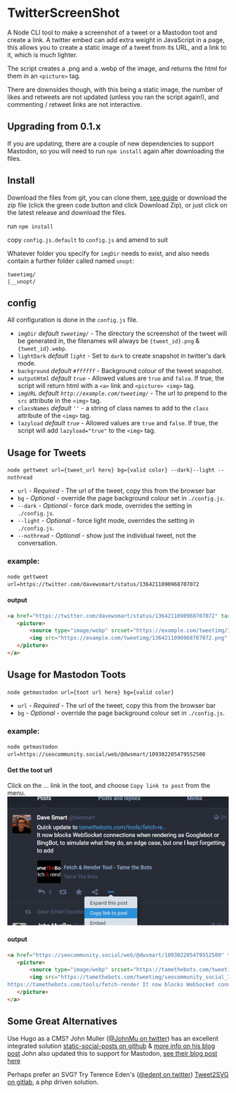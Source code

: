 # TwitterScreenShot
A Node CLI tool to make a screenshot of a tweet or a Mastodon toot and create a link. A twitter embed can add extra weight in JavaScript in a page, this allows you to create a static image of a tweet from its URL, and a link to it, which is much lighter.

The script creates a .png and a .webp of the image, and returns the html for them in an `<picture>` tag.

There are downsides though, with this being a static image, the number of likes and retweets are not updated (unless you ran the script again!), and commenting / retweet links are not interactive.

## Upgrading from 0.1.x
If you are updating, there are a couple of new dependencies to support Mastodon, so you will need to run `npm install` again after downloading the files.

## Install

Download the files from git, you can clone them, [see guide](https://docs.github.com/en/github/creating-cloning-and-archiving-repositories/cloning-a-repository) or download the zip file (click the green code button and click Download Zip), or just click on the latest release and download the files.

run `npm install`

copy `config.js.default` to `config.js` and amend to suit

Whatever folder you specify for `imgDir` needs to exist, and also needs contain a further folder called named `unopt`:

```
tweetimg/
|__unopt/
```

## config
All configuration is done in the `config.js` file.

 * `imgDir` _default `tweetimg/`_ - The directory the screenshot of the tweet will be generated in, the filenames will always be `{tweet_id}.png` & `{tweet_id}.webp`.
 * `lightDark` _default `light`_ - Set to `dark` to create snapshot in twitter's dark mode.
 * `background` _default `#ffffff`_ - Background colour of the tweet snapshot.
 * `outputHtml` _default `true`_ - Allowed values are `true` and `false`. If true, the script will return html with a `<a>` link and `<picture> <img>` tag.
 * `imgURL` _default `http://example.com/tweetimg/`_ - The url to prepend to the `src` attribute in the `<img>` tag.
 * `classNames` _default `''`_ - a string of class names to add to the `class` attribute of the `<img>` tag.
 * `lazyload` _default `true`_ - Allowed values are `true` and `false`. If true, the script will add `lazyload="true"` to the `<img>` tag.

## Usage for Tweets
`node gettweet url={tweet_url here} bg={valid color} --dark|--light --nothread`

* `url` - _Required_ - The url of the tweet, copy this from the browser bar
* `bg` - _Optional_ - override the page background colour set in `./config.js`.
* `--dark` - _Optional_ - force dark mode, overrides the setting in `./config.js`.
* `--light` - _Optional_ - force light mode, overrides the setting in `./config.js`.
* `--nothread` - _Optional_ - show just the individual tweet, not the conversation.


### example:
`node gettweet url=https://twitter.com/davewsmart/status/1364211090968707072`
#### output
 ```html
<a href="https://twitter.com/davewsmart/status/1364211090968707072" target="_blank" rel="noopener">
    <picture>
        <source type="image/webp" srcset="https://example.com/tweetimg/1364211090968707072.webp">
        <img src="https://example.com/tweetimg/1364211090968707072.png" loading="lazy" class="" width="550" height="380" alt="Dave Smart on Twitter: &quot;'tiz me! Talking! At #brightonSEO! I'm giddy as a kipper! Sign up from the grand total of free at the link!&quot; / Twitter"/>
    </picture>
</a>
```

## Usage for Mastodon Toots
`node getmastodon url={toot url here} bg={valid color}`

* `url` - _Required_ - The url of the tweet, copy this from the browser bar
* `bg` - _Optional_ - override the page background colour set in `./config.js`.

### example:
`node getmastodon url=https://seocommunity.social/web/@dwsmart/109302205479552500`

#### Get the toot url
Click on the ... link in the toot, and choose `Copy link to post` from the menu.
![Selecting the Toot link](https://github.com/dwsmart/TwitterScreenShot/blob/main/docimg/mastodon_get_link.png?raw=true)

#### output
 ```html
<a href="https://seocommunity.social/web/@dwsmart/109302205479552500" target="_blank" rel="noopener">
    <picture>
        <source type="image/webp" srcset="https://tamethebots.com/tweetimg/seocommunity_social_109302205479552500.webp">
        <img src="https://tamethebots.com/tweetimg/seocommunity_social_109302205479552500.png" loading="lazy" class="" width="400" height="545" alt="Quick update to 
https://tamethebots.com/tools/fetch-render It now blocks WebSocket connections when rendering as Googlebot or BingBot, to simulate what they do, an edge case, but one I kept forgetting to add"/>
    </picture>
</a>
```

## Some Great Alternatives
Use Hugo as a CMS? John Muller ([@JohnMu on twitter](https://twitter.com/JohnMu)) has an excellent integrated solution [static-social-posts on github](https://github.com/softplus/static-social-posts) & [more info on his blog post](https://johnmu.com/tweet-screenshot-embeds/)
John also updated this to support for Mastodon, [see their blog post here](https://johnmu.com/2022-mastodon-static-embed/)

Perhaps prefer an SVG? Try Terence Eden's ([@edent on twitter](https://twitter.com/edent)) [Tweet2SVG on gitlab](https://gitlab.com/edent/tweet2svg), a php driven solution.